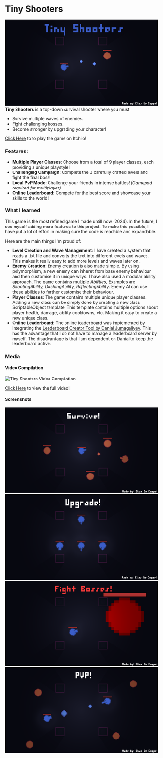 # Tiny Shooters
![Tiny Shooters Title Screen](Media/TitleScreen.png)
**Tiny Shooters** is a top-down survival shooter where you must:

- Survive multiple waves of enemies.  
- Fight challenging bosses.  
- Become stronger by upgrading your character!


[Click Here](https://decoppelelias.itch.io/tiny-shooters) to to play the game on Itch.io!

### Features:
- **Multiple Player Classes**: Choose from a total of 9 player classes, each providing a unique playstyle!
- **Challenging Campaign**: Complete the 3 carefully crafted levels and fight the final boss!
- **Local PvP Mode**: Challenge your friends in intense battles! *(Gamepad required for multiplayer)*  
- **Online Leaderboard**: Compete for the best score and showcase your skills to the world!

### What I learned
This game is the most refined game I made untill now (2024). In the future, I see myself adding more features to this project. To make this possible, I have put a lot of effort in making sure the code is readable and expandable.

Here are the main things I'm proud of:
- **Level Creation and Wave Management**: I have created a system that reads a .txt file and converts the text into different levels and waves. This makes it really easy to add more levels and waves later on.
- **Enemy Creation**: Enemy creation is also made simple. By using polymorphism, a new enemy can inheret from base enemy behaviour and then customise it in unique ways. I have also used a modular ability approach. The game contains multiple *Abilities*, Examples are *ShootingAbility, DashingAbility, ReflectingAbility*. Enemy AI can use these abilities to further customise their behaviour.
- **Player Classes**: The game contains multiple unique player classes. Adding a new class can be simply done by creating a new class ScriptableObject template. This template contains multiple options about player health, damage, ability cooldowns, etc. Making it easy to create a new unique class.
- **Online Leaderboard**: The online leaderboard was implemented by integrating the [Leaderboard Creator Tool by Danial Jumagaliyev](https://danqzq.itch.io/leaderboard-creator). This has the advantage that I do not have to manage a leaderboard server by myself. The disadvantage is that I am dependent on Danial to keep the leaderboard active.

### Media
#### Video Compilation
![Tiny Shooters Video Compilation](Media/TinyShootersCompilation.gif)

[Click Here](https://www.youtube.com/watch?v=Tr44kK1eFEw) to view the full video!

#### Screenshots
![Tiny Shooters Screenshot 1](Media/Survive.png)
![Tiny Shooters Screenshot 2](Media/Upgrade.png)
![Tiny Shooters Screenshot 3](Media/Bosses.png)
![Tiny Shooters Screenshot 4](Media/PVP.png)